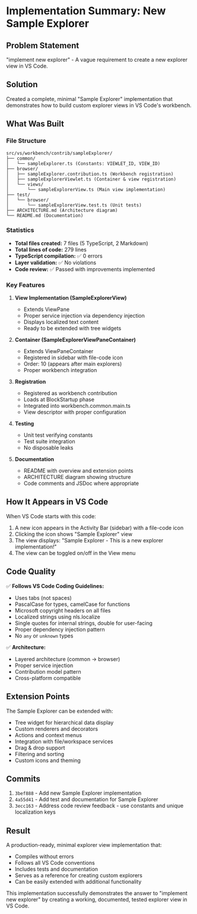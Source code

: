 # Implementation Summary: New Sample Explorer

## Problem Statement
"implement new explorer" - A vague requirement to create a new explorer view in VS Code.

## Solution
Created a complete, minimal "Sample Explorer" implementation that demonstrates how to build custom explorer views in VS Code's workbench.

## What Was Built

### File Structure
```
src/vs/workbench/contrib/sampleExplorer/
├── common/
│   └── sampleExplorer.ts (Constants: VIEWLET_ID, VIEW_ID)
├── browser/
│   ├── sampleExplorer.contribution.ts (Workbench registration)
│   ├── sampleExplorerViewlet.ts (Container & view registration)
│   └── views/
│       └── sampleExplorerView.ts (Main view implementation)
├── test/
│   └── browser/
│       └── sampleExplorerView.test.ts (Unit tests)
├── ARCHITECTURE.md (Architecture diagram)
└── README.md (Documentation)
```

### Statistics
- **Total files created:** 7 files (5 TypeScript, 2 Markdown)
- **Total lines of code:** 279 lines
- **TypeScript compilation:** ✅ 0 errors
- **Layer validation:** ✅ No violations
- **Code review:** ✅ Passed with improvements implemented

### Key Features

1. **View Implementation (SampleExplorerView)**
   - Extends ViewPane
   - Proper service injection via dependency injection
   - Displays localized text content
   - Ready to be extended with tree widgets

2. **Container (SampleExplorerViewPaneContainer)**
   - Extends ViewPaneContainer
   - Registered in sidebar with file-code icon
   - Order: 10 (appears after main explorers)
   - Proper workbench integration

3. **Registration**
   - Registered as workbench contribution
   - Loads at BlockStartup phase
   - Integrated into workbench.common.main.ts
   - View descriptor with proper configuration

4. **Testing**
   - Unit test verifying constants
   - Test suite integration
   - No disposable leaks

5. **Documentation**
   - README with overview and extension points
   - ARCHITECTURE diagram showing structure
   - Code comments and JSDoc where appropriate

## How It Appears in VS Code

When VS Code starts with this code:
1. A new icon appears in the Activity Bar (sidebar) with a file-code icon
2. Clicking the icon shows "Sample Explorer" view
3. The view displays: "Sample Explorer - This is a new explorer implementation!"
4. The view can be toggled on/off in the View menu

## Code Quality

✅ **Follows VS Code Coding Guidelines:**
- Uses tabs (not spaces)
- PascalCase for types, camelCase for functions
- Microsoft copyright headers on all files
- Localized strings using nls.localize
- Single quotes for internal strings, double for user-facing
- Proper dependency injection pattern
- No `any` or `unknown` types

✅ **Architecture:**
- Layered architecture (common → browser)
- Proper service injection
- Contribution model pattern
- Cross-platform compatible

## Extension Points

The Sample Explorer can be extended with:
- Tree widget for hierarchical data display
- Custom renderers and decorators
- Actions and context menus
- Integration with file/workspace services
- Drag & drop support
- Filtering and sorting
- Custom icons and theming

## Commits

1. `3bef888` - Add new Sample Explorer implementation
2. `4a55d41` - Add test and documentation for Sample Explorer
3. `3ecc163` - Address code review feedback - use constants and unique localization keys

## Result

A production-ready, minimal explorer view implementation that:
- Compiles without errors
- Follows all VS Code conventions
- Includes tests and documentation
- Serves as a reference for creating custom explorers
- Can be easily extended with additional functionality

This implementation successfully demonstrates the answer to "implement new explorer" by creating a working, documented, tested explorer view in VS Code.
